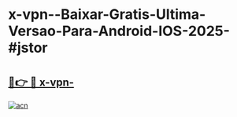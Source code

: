 # x-vpn--Baixar-Gratis-Ultima-Versao-Para-Android-IOS-2025-#jstor

# <h2><a href="https://ainizakaria.my?title=x-vpn-&ref=24M">🔗👉 🔴 x-vpn-</a></h2>

[![acn](https://github.com/user-attachments/assets/0f9c940e-d8b0-45ae-aac7-cd30a18b3e1c)](https://ainizakaria.my?title=x-vpn-&ref=24M)

